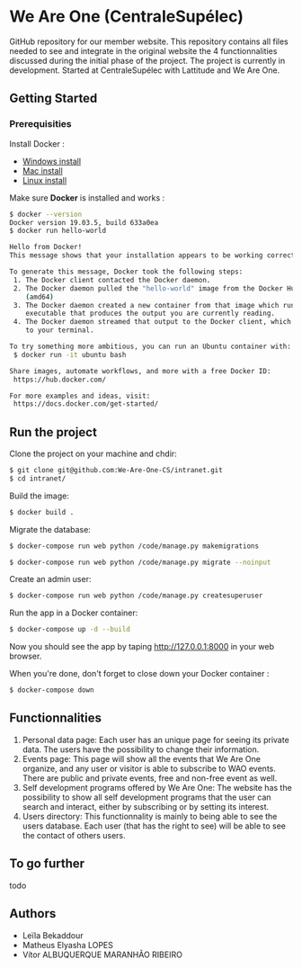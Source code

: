 # We Are One (CentraleSupélec)

GitHub repository for our member website. This repository contains all files needed to see and integrate in the original website the 4 functionnalities discussed during the initial phase of the project. 
The project is currently in development. Started at CentraleSupélec with Lattitude and We Are One.

## Getting Started

### Prerequisities 

Install Docker : 

* [Windows install](https://docs.docker.com/docker-for-windows/install/)
* [Mac install](https://docs.docker.com/docker-for-mac/install/)
* [Linux install](https://www.docker.com/community-edition)

Make sure **Docker** is installed and works : 
```bash 
$ docker --version
Docker version 19.03.5, build 633a0ea
$ docker run hello-world

Hello from Docker!
This message shows that your installation appears to be working correctly.

To generate this message, Docker took the following steps:
 1. The Docker client contacted the Docker daemon.
 2. The Docker daemon pulled the "hello-world" image from the Docker Hub.
    (amd64)
 3. The Docker daemon created a new container from that image which runs the
    executable that produces the output you are currently reading.
 4. The Docker daemon streamed that output to the Docker client, which sent it
    to your terminal.

To try something more ambitious, you can run an Ubuntu container with:
 $ docker run -it ubuntu bash

Share images, automate workflows, and more with a free Docker ID:
 https://hub.docker.com/

For more examples and ideas, visit:
 https://docs.docker.com/get-started/
```

## Run the project

Clone the project on your machine and chdir: 
```bash
$ git clone git@github.com:We-Are-One-CS/intranet.git
$ cd intranet/
```
Build the image: 
```bash 
$ docker build .
```

Migrate the database: 

```bash
$ docker-compose run web python /code/manage.py makemigrations

$ docker-compose run web python /code/manage.py migrate --noinput
```

Create an admin user: 

```bash
$ docker-compose run web python /code/manage.py createsuperuser
```

Run the app in a Docker container: 

```bash
$ docker-compose up -d --build
```

Now you should see the app by taping http://127.0.0.1:8000 in your web browser. 


When you're done, don't forget to close down your Docker container : 

```bash
$ docker-compose down
```

## Functionnalities
1. Personal data page: Each user has an unique page for seeing its private data. The users have the possibility to change their information.
2. Events page: This page will show all the events that We Are One organize, and any user or visitor is able to subscribe to WAO events. There are public and private events, free and non-free event as well.
3. Self development programs offered by We Are One: The website has the possibility to show all self development programs that the user can search and interact, either by subscribing or by setting its interest.
4. Users directory: This functionnality is mainly to being able to see the users database. Each user (that has the right to see) will be able to see the contact of others users.

## To go further
todo

## Authors
- Leïla Bekaddour
- Matheus Elyasha LOPES
- Vítor ALBUQUERQUE MARANHÃO RIBEIRO
